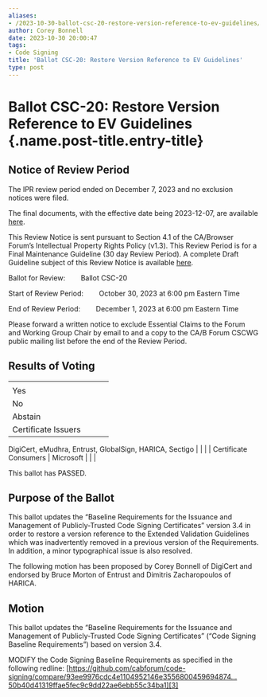 ```yaml
---
aliases:
- /2023-10-30-ballot-csc-20-restore-version-reference-to-ev-guidelines/
author: Corey Bonnell
date: 2023-10-30 20:00:47
tags:
- Code Signing
title: 'Ballot CSC-20: Restore Version Reference to EV Guidelines'
type: post
---
```


# Ballot CSC-20: Restore Version Reference to EV Guidelines {.name.post-title.entry-title}

## Notice of Review Period 

The IPR review period ended on December 7, 2023 and no exclusion notices were filed.

The final documents, with the effective date being 2023-12-07, are available [here][1].

This Review Notice is sent pursuant to Section 4.1 of the CA/Browser Forum’s Intellectual Property Rights Policy (v1.3). This Review Period is for a Final Maintenance Guideline (30 day Review Period). A complete Draft Guideline subject of this Review Notice is available [here][2].

Ballot for Review:        Ballot CSC-20

Start of Review Period:        October 30, 2023 at 6:00 pm Eastern Time

End of Review Period:        December 1, 2023 at 6:00 pm Eastern Time

Please forward a written notice to exclude Essential Claims to the Forum and Working Group Chair by email to and a copy to the CA/B Forum CSCWG public mailing list before the end of the Review Period.

## Results of Voting 

| | | | |
| --- | --- | --- | --- |
| |
Yes |
No |
Abstain | |
Certificate Issuers |
DigiCert, eMudhra, Entrust, GlobalSign, HARICA, Sectigo
| | | |
Certificate Consumers |
Microsoft
| | |

This ballot has PASSED.

## Purpose of the Ballot 

This ballot updates the “Baseline Requirements for the Issuance and Management of Publicly-Trusted Code Signing Certificates” version 3.4 in order to restore a version reference to the Extended Validation Guidelines which was inadvertently removed in a previous version of the Requirements. In addition, a minor typographical issue is also resolved.

The following motion has been proposed by Corey Bonnell of DigiCert and endorsed by Bruce Morton of Entrust and Dimitris Zacharopoulos of HARICA.

## Motion 

This ballot updates the “Baseline Requirements for the Issuance and Management of Publicly-Trusted Code Signing Certificates” (“Code Signing Baseline Requirements”) based on version 3.4.

MODIFY the Code Signing Baseline Requirements as specified in the following redline: [https://github.com/cabforum/code-signing/compare/93ee9976cdc4e1104952146e3556800459694874…50b40d41319ffae5fec9c9dd22ae6ebb55c34ba1][3]

[1]: /baseline-requirements-code-signing/
[2]: /uploads/Baseline-Requirements-for-the-Issuance-and-Management-of-Code-Signing.v3.5_redline.pdf
[3]: https://github.com/cabforum/code-signing/compare/93ee9976cdc4e1104952146e3556800459694874...50b40d41319ffae5fec9c9dd22ae6ebb55c34ba1